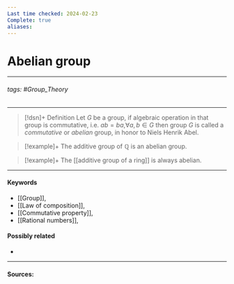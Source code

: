 ```yaml
---
Last time checked: 2024-02-23
Complete: true
aliases:
---
```

# Abelian group
***
###### tags: #Group_Theory 
***
>[!dsn]+ Definition
>Let $G$ be a group, if algebraic operation in that group is commutative, i.e. $ab=ba$,$\forall a,b\in G$ then group $G$ is called a *commutative* or *abelian* group, in honor to Niels Henrik Abel.

>[!example]+ 
>The additive group of $\mathbb{Q}$ is an abelian group.

>[!example]+
>The [[additive group of a ring]] is always abelian.
***
#### Keywords
- [[Group]],
- [[Law of composition]],
- [[Commutative property]],
- [[Rational numbers]],
#### Possibly related
- 
***
#### Sources: